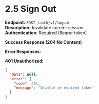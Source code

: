 # 2.5 Sign Out

**Endpoint:** `POST /auth/v1/logout`  
**Description:** Invalidate current session  
**Authentication:** Required (Bearer token)

**Success Response (204 No Content)**

**Error Responses:**

**401 Unauthorized:**

```json
{
  "data": null,
  "error": {
    "code": 401,
    "message": "Invalid or expired token"
  }
}
```
